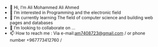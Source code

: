 - 👋 Hi, I’m Ali Mohammed Ali Ahmed
- 👀 I’m interested in Programming and the electronic field
- 🌱 I’m currently learning The field of computer science and building web pages and databases
- 💞️ I’m looking to collaborate on ...
- 📫 How to reach me : Via e-mail:am7408723@gmail.com / or phone number +967773412760 /
  

<!---
alimohammedaliahmedbinahmed/alimohammedaliahmedbinahmed is a ✨ special ✨ repository because its `README.md` (this file) appears on your GitHub profile.
You can click the Preview link to take a look at your changes.
--->
